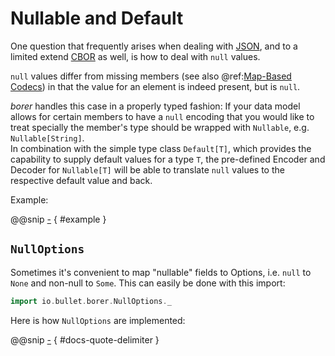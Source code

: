 Nullable and Default
====================

One question that frequently arises when dealing with [JSON], and to a limited extend [CBOR] as well, is how to deal
with `null` values.

`null` values differ from missing members (see also @ref:[Map-Based Codecs](../borer-derivation/map-based.md#default-values))
in that the value for an element is indeed present, but is `null`.

_borer_ handles this case in a properly typed fashion: If your data model allows for certain members to have a `null`
encoding that you would like to treat specially the member's type should be wrapped with `Nullable`, e.g.
`Nullable[String]`.<br>
In combination with the simple type class `Default[T]`, which provides the capability to supply default values for a
type `T`, the pre-defined Encoder and Decoder for `Nullable[T]` will be able to translate `null` values to the
respective default value and back.

Example:

@@snip [-]($test$/NullableSpec.scala) { #example }


`NullOptions`
-------------

Sometimes it's convenient to map "nullable" fields to Options, i.e. `null` to `None` and non-null to `Some`.
This can easily be done with this import:

```scala
import io.bullet.borer.NullOptions._
```

Here is how `NullOptions` are implemented:

@@snip [-]($core$/NullOptions.scala) { #docs-quote-delimiter }

  [CBOR]: http://cbor.io/
  [JSON]: http://json.org/